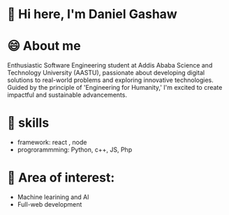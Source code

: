 # 👋 Hi here, I'm Daniel Gashaw

# 😄 About me
Enthusiastic Software Engineering student at Addis Ababa Science and Technology University (AASTU), passionate about developing digital solutions to real-world problems and exploring innovative technologies. Guided by the principle of 'Engineering for Humanity,' I'm excited to create impactful and sustainable advancements.

# 👀 skills
+ framework: react , node
+ progrorammming: Python, c++, JS, Php

# 💞️ Area of interest:
+ Machine learining and Al
+ Full-web development

  

